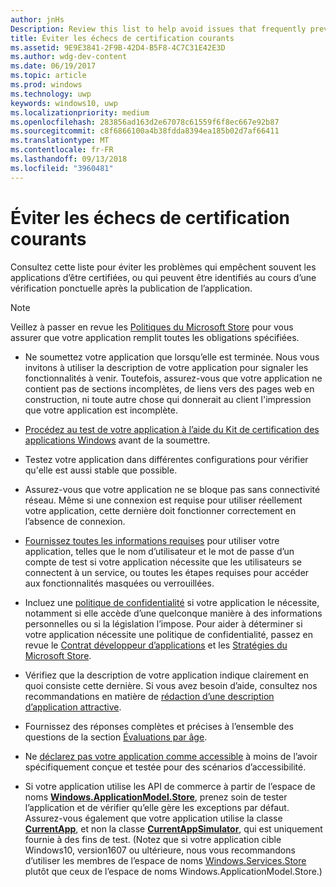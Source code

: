 ```yaml
---
author: jnHs
Description: Review this list to help avoid issues that frequently prevent apps from getting certified, or that might be identified during a spot check after the app is published.
title: Éviter les échecs de certification courants
ms.assetid: 9E9E3841-2F9B-42D4-B5F8-4C7C31E42E3D
ms.author: wdg-dev-content
ms.date: 06/19/2017
ms.topic: article
ms.prod: windows
ms.technology: uwp
keywords: windows10, uwp
ms.localizationpriority: medium
ms.openlocfilehash: 283856ad163d2e67078c61559f6f8ec667e92b87
ms.sourcegitcommit: c8f6866100a4b38fdda8394ea185b02d7af66411
ms.translationtype: MT
ms.contentlocale: fr-FR
ms.lasthandoff: 09/13/2018
ms.locfileid: "3960481"
---
```

# <a name="avoid-common-certification-failures"></a>Éviter les échecs de certification courants


Consultez cette liste pour éviter les problèmes qui empêchent souvent les applications d’être certifiées, ou qui peuvent être identifiés au cours d’une vérification ponctuelle après la publication de l’application.

> [!NOTE]
> Veillez à passer en revue les [Politiques du Microsoft Store](https://docs.microsoft.com/legal/windows/agreements/store-policies) pour vous assurer que votre application remplit toutes les obligations spécifiées.

-   Ne soumettez votre application que lorsqu’elle est terminée. Nous vous invitons à utiliser la description de votre application pour signaler les fonctionnalités à venir. Toutefois, assurez-vous que votre application ne contient pas de sections incomplètes, de liens vers des pages web en construction, ni toute autre chose qui donnerait au client l'impression que votre application est incomplète.

-   [Procédez au test de votre application à l’aide du Kit de certification des applications Windows](../debug-test-perf/windows-app-certification-kit.md) avant de la soumettre.

-   Testez votre application dans différentes configurations pour vérifier qu'elle est aussi stable que possible.

-   Assurez-vous que votre application ne se bloque pas sans connectivité réseau. Même si une connexion est requise pour utiliser réellement votre application, cette dernière doit fonctionner correctement en l’absence de connexion.

-   [Fournissez toutes les informations requises](notes-for-certification.md) pour utiliser votre application, telles que le nom d’utilisateur et le mot de passe d’un compte de test si votre application nécessite que les utilisateurs se connectent à un service, ou toutes les étapes requises pour accéder aux fonctionnalités masquées ou verrouillées.

-   Incluez une [politique de confidentialité](create-app-store-listings.md#privacy-policy) si votre application le nécessite, notamment si elle accède d’une quelconque manière à des informations personnelles ou si la législation l’impose. Pour aider à déterminer si votre application nécessite une politique de confidentialité, passez en revue le [Contrat développeur d’applications](https://docs.microsoft.com/legal/windows/agreements/app-developer-agreement) et les [Stratégies du Microsoft Store](https://docs.microsoft.com/legal/windows/agreements/store-policies).

-   Vérifiez que la description de votre application indique clairement en quoi consiste cette dernière. Si vous avez besoin d’aide, consultez nos recommandations en matière de [rédaction d’une description d’application attractive](write-a-great-app-description.md).

-   Fournissez des réponses complètes et précises à l’ensemble des questions de la section [Évaluations par âge](age-ratings.md).

-   Ne [déclarez pas votre application comme accessible](app-declarations.md#this-app-has-been-tested-to-meet-accessibility-guidelines) à moins de l’avoir spécifiquement conçue et testée pour des scénarios d’accessibilité.

-   Si votre application utilise les API de commerce à partir de l’espace de noms [**Windows.ApplicationModel.Store**](https://docs.microsoft.com/uwp/api/Windows.ApplicationModel.Store), prenez soin de tester l’application et de vérifier qu’elle gère les exceptions par défaut. Assurez-vous également que votre application utilise la classe [**CurrentApp**](https://docs.microsoft.com/uwp/api/Windows.ApplicationModel.Store.CurrentApp), et non la classe [**CurrentAppSimulator**](https://docs.microsoft.com/uwp/api/Windows.ApplicationModel.Store.CurrentAppSimulator), qui est uniquement fournie à des fins de test. (Notez que si votre application cible Windows10, version1607 ou ultérieure, nous vous recommandons d’utiliser les membres de l’espace de noms [Windows.Services.Store](https://docs.microsoft.com/uwp/api/windows.services.store) plutôt que ceux de l’espace de noms Windows.ApplicationModel.Store.)


 

 




